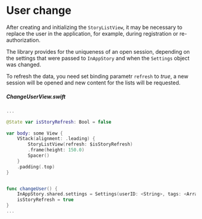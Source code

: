 # User change

After creating and initializing the `StoryListView`, it may be necessary to replace the user in the application, for example, during registration or re-authorization.

The library provides for the uniqueness of an open session, depending on the settings that were passed to `InAppStory` and when the `Settings` object was changed.

To refresh the data, you need set binding parametr `refresh` to *true*, a new session will be opened and new content for the lists will be requested.

##### ChangeUserView.swift
```swift
...

@State var isStoryRefresh: Bool = false
        
var body: some View {
    VStack(alignment: .leading) {
        StoryListView(refresh: $isStoryRefresh)
        .frame(height: 150.0)
        Spacer()
    }
    .padding(.top)
}


func changeUser() {
    InAppStory.shared.settings = Settings(userID: <String>, tags: <Array<String>>)
    isStoryRefresh = true
}
...
```